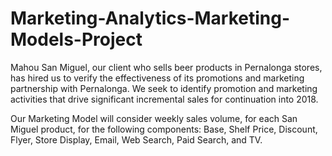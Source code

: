 # Marketing-Analytics-Marketing-Models-Project
Mahou San Miguel, our client who sells beer products in Pernalonga stores, has hired us to verify the effectiveness of its promotions and marketing partnership with Pernalonga. We seek to identify promotion and marketing activities that drive significant incremental sales for continuation into 2018.

Our Marketing Model will consider weekly sales volume, for each San Miguel product, for the
following components: Base, Shelf Price, Discount, Flyer, Store Display, Email, Web Search,
Paid Search, and TV.
